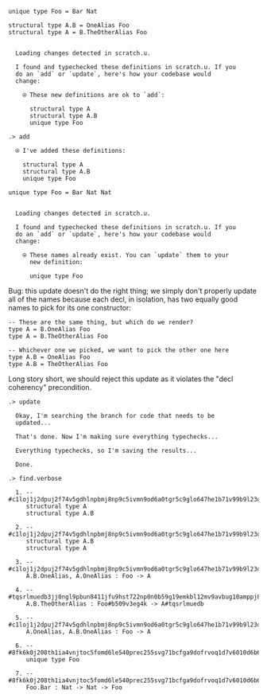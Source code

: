```unison
unique type Foo = Bar Nat

structural type A.B = OneAlias Foo
structural type A = B.TheOtherAlias Foo
```

```ucm

  Loading changes detected in scratch.u.

  I found and typechecked these definitions in scratch.u. If you
  do an `add` or `update`, here's how your codebase would
  change:
  
    ⍟ These new definitions are ok to `add`:
    
      structural type A
      structural type A.B
      unique type Foo

```
```ucm
.> add

  ⍟ I've added these definitions:
  
    structural type A
    structural type A.B
    unique type Foo

```
```unison
unique type Foo = Bar Nat Nat
```

```ucm

  Loading changes detected in scratch.u.

  I found and typechecked these definitions in scratch.u. If you
  do an `add` or `update`, here's how your codebase would
  change:
  
    ⍟ These names already exist. You can `update` them to your
      new definition:
    
      unique type Foo

```
Bug: this update doesn't do the right thing; we simply don't properly update all of the names because
each decl, in isolation, has two equally good names to pick for its one constructor:

    -- These are the same thing, but which do we render?
    type A = B.OneAlias Foo
    type A = B.TheOtherAlias Foo

    -- Whichever one we picked, we want to pick the other one here
    type A.B = OneAlias Foo
    type A.B = TheOtherAlias Foo

Long story short, we should reject this update as it violates the "decl coherency" precondition.

```ucm
.> update

  Okay, I'm searching the branch for code that needs to be
  updated...

  That's done. Now I'm making sure everything typechecks...

  Everything typechecks, so I'm saving the results...

  Done.

.> find.verbose

  1. -- #c1loj1j2dpuj2f74v5gdhlnpbmj8np9c5ivmn9od6a0tgr5c9glo647he1b71v99b9l23qqmdod49ad4m2br0ln9vlrf7ld7h79a0r8
     structural type A
     structural type A.B
     
  2. -- #c1loj1j2dpuj2f74v5gdhlnpbmj8np9c5ivmn9od6a0tgr5c9glo647he1b71v99b9l23qqmdod49ad4m2br0ln9vlrf7ld7h79a0r8
     structural type A.B
     structural type A
     
  3. -- #c1loj1j2dpuj2f74v5gdhlnpbmj8np9c5ivmn9od6a0tgr5c9glo647he1b71v99b9l23qqmdod49ad4m2br0ln9vlrf7ld7h79a0r8#0
     A.B.OneAlias, A.OneAlias : Foo -> A
     
  4. -- #tqsrlmuedb3jj0ngl9pbun8411jfu9hst722np0n0b59g19emkbl12mv9avbug10amppj894psav5n36vk0qfdse44jep3vm6h5fh2g#0
     A.B.TheOtherAlias : Foo#b509v3eg4k -> A#tqsrlmuedb
     
  5. -- #c1loj1j2dpuj2f74v5gdhlnpbmj8np9c5ivmn9od6a0tgr5c9glo647he1b71v99b9l23qqmdod49ad4m2br0ln9vlrf7ld7h79a0r8#0
     A.OneAlias, A.B.OneAlias : Foo -> A
     
  6. -- #8fk6k0j208th1ia4vnjtoc5fomd6le540prec255svg71bcfga9dofrvoq1d7v6010d6b6em4q51p8st5c5juhrev72cnnel8ko3o1g
     unique type Foo
     
  7. -- #8fk6k0j208th1ia4vnjtoc5fomd6le540prec255svg71bcfga9dofrvoq1d7v6010d6b6em4q51p8st5c5juhrev72cnnel8ko3o1g#0
     Foo.Bar : Nat -> Nat -> Foo
     
  

```
